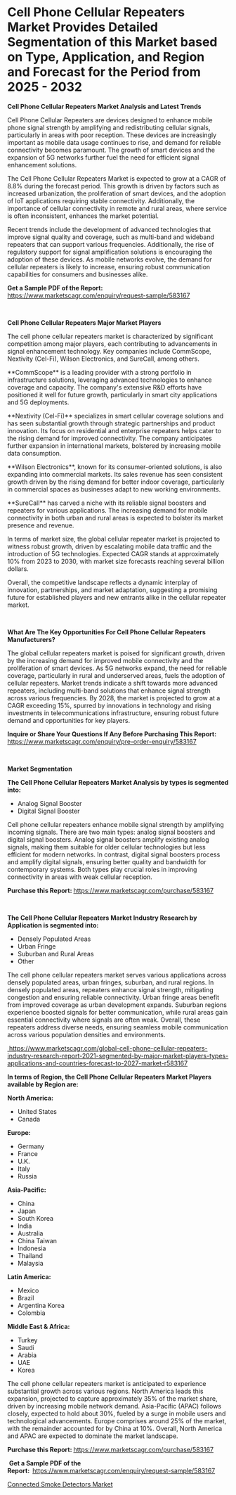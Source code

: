 <p><h1>Cell Phone Cellular Repeaters Market Provides Detailed Segmentation of this Market based on Type, Application, and Region and Forecast for the Period from 2025 - 2032</h1></p><p><strong>Cell Phone Cellular Repeaters Market Analysis and Latest Trends</strong></p>
<p><p>Cell Phone Cellular Repeaters are devices designed to enhance mobile phone signal strength by amplifying and redistributing cellular signals, particularly in areas with poor reception. These devices are increasingly important as mobile data usage continues to rise, and demand for reliable connectivity becomes paramount. The growth of smart devices and the expansion of 5G networks further fuel the need for efficient signal enhancement solutions.</p><p>The Cell Phone Cellular Repeaters Market is expected to grow at a CAGR of 8.8% during the forecast period. This growth is driven by factors such as increased urbanization, the proliferation of smart devices, and the adoption of IoT applications requiring stable connectivity. Additionally, the importance of cellular connectivity in remote and rural areas, where service is often inconsistent, enhances the market potential.</p><p>Recent trends include the development of advanced technologies that improve signal quality and coverage, such as multi-band and wideband repeaters that can support various frequencies. Additionally, the rise of regulatory support for signal amplification solutions is encouraging the adoption of these devices. As mobile networks evolve, the demand for cellular repeaters is likely to increase, ensuring robust communication capabilities for consumers and businesses alike.</p></p>
<p><strong>Get a Sample PDF of the Report:&nbsp;</strong> <a href="https://www.marketscagr.com/enquiry/request-sample/583167?utm_campaign=3075&utm_medium=2&utm_source=Github&utm_content=ia&utm_term=23032025&utm_id=cell-phone-cellular-repeaters">https://www.marketscagr.com/enquiry/request-sample/583167</a></p>
<p>&nbsp;</p>
<p><strong>Cell Phone Cellular Repeaters Major Market Players</strong></p>
<p><p>The cell phone cellular repeaters market is characterized by significant competition among major players, each contributing to advancements in signal enhancement technology. Key companies include CommScope, Nextivity (Cel-Fi), Wilson Electronics, and SureCall, among others.</p><p>**CommScope** is a leading provider with a strong portfolio in infrastructure solutions, leveraging advanced technologies to enhance coverage and capacity. The company's extensive R&D efforts have positioned it well for future growth, particularly in smart city applications and 5G deployments.</p><p>**Nextivity (Cel-Fi)** specializes in smart cellular coverage solutions and has seen substantial growth through strategic partnerships and product innovation. Its focus on residential and enterprise repeaters helps cater to the rising demand for improved connectivity. The company anticipates further expansion in international markets, bolstered by increasing mobile data consumption.</p><p>**Wilson Electronics**, known for its consumer-oriented solutions, is also expanding into commercial markets. Its sales revenue has seen consistent growth driven by the rising demand for better indoor coverage, particularly in commercial spaces as businesses adapt to new working environments.</p><p>**SureCall** has carved a niche with its reliable signal boosters and repeaters for various applications. The increasing demand for mobile connectivity in both urban and rural areas is expected to bolster its market presence and revenue.</p><p>In terms of market size, the global cellular repeater market is projected to witness robust growth, driven by escalating mobile data traffic and the introduction of 5G technologies. Expected CAGR stands at approximately 10% from 2023 to 2030, with market size forecasts reaching several billion dollars.</p><p>Overall, the competitive landscape reflects a dynamic interplay of innovation, partnerships, and market adaptation, suggesting a promising future for established players and new entrants alike in the cellular repeater market.</p></p>
<p>&nbsp;</p>
<p><strong>What Are The Key Opportunities For Cell Phone Cellular Repeaters Manufacturers?</strong></p>
<p><p>The global cellular repeaters market is poised for significant growth, driven by the increasing demand for improved mobile connectivity and the proliferation of smart devices. As 5G networks expand, the need for reliable coverage, particularly in rural and underserved areas, fuels the adoption of cellular repeaters. Market trends indicate a shift towards more advanced repeaters, including multi-band solutions that enhance signal strength across various frequencies. By 2028, the market is projected to grow at a CAGR exceeding 15%, spurred by innovations in technology and rising investments in telecommunications infrastructure, ensuring robust future demand and opportunities for key players.</p></p>
<p><strong>Inquire or Share Your Questions If Any Before Purchasing This Report:</strong> <a href="https://www.marketscagr.com/enquiry/pre-order-enquiry/583167?utm_campaign=3075&utm_medium=2&utm_source=Github&utm_content=ia&utm_term=23032025&utm_id=cell-phone-cellular-repeaters">https://www.marketscagr.com/enquiry/pre-order-enquiry/583167</a></p>
<p>&nbsp;</p>
<p><strong>Market Segmentation</strong></p>
<p><strong>The Cell Phone Cellular Repeaters Market Analysis by types is segmented into:</strong></p>
<p><ul><li>Analog Signal Booster</li><li>Digital Signal Booster</li></ul></p>
<p><p>Cell phone cellular repeaters enhance mobile signal strength by amplifying incoming signals. There are two main types: analog signal boosters and digital signal boosters. Analog signal boosters amplify existing analog signals, making them suitable for older cellular technologies but less efficient for modern networks. In contrast, digital signal boosters process and amplify digital signals, ensuring better quality and bandwidth for contemporary systems. Both types play crucial roles in improving connectivity in areas with weak cellular reception.</p></p>
<p><strong>Purchase this Report:&nbsp;</strong><a href="https://www.marketscagr.com/purchase/583167?utm_campaign=3075&utm_medium=2&utm_source=Github&utm_content=ia&utm_term=23032025&utm_id=cell-phone-cellular-repeaters">https://www.marketscagr.com/purchase/583167</a></p>
<p>&nbsp;</p>
<p><strong>The Cell Phone Cellular Repeaters Market Industry Research by Application is segmented into:</strong></p>
<p><ul><li>Densely Populated Areas</li><li>Urban Fringe</li><li>Suburban and Rural Areas</li><li>Other</li></ul></p>
<p><p>The cell phone cellular repeaters market serves various applications across densely populated areas, urban fringes, suburban, and rural regions. In densely populated areas, repeaters enhance signal strength, mitigating congestion and ensuring reliable connectivity. Urban fringe areas benefit from improved coverage as urban development expands. Suburban regions experience boosted signals for better communication, while rural areas gain essential connectivity where signals are often weak. Overall, these repeaters address diverse needs, ensuring seamless mobile communication across various population densities and environments.</p></p>
<p><a href="https://www.marketscagr.com/global-cell-phone-cellular-repeaters-industry-research-report-2021-segmented-by-major-market-players-types-applications-and-countries-forecast-to-2027-market-r583167?utm_campaign=3075&utm_medium=2&utm_source=Github&utm_content=ia&utm_term=23032025&utm_id=cell-phone-cellular-repeaters">&nbsp;https://www.marketscagr.com/global-cell-phone-cellular-repeaters-industry-research-report-2021-segmented-by-major-market-players-types-applications-and-countries-forecast-to-2027-market-r583167</a></p>
<p><strong>In terms of Region, the Cell Phone Cellular Repeaters Market Players available by Region are:</strong></p>
<p>
    <p> <strong> North America: </strong>
        <ul>
            <li>United States</li>
            <li>Canada</li>
        </ul>
        </p> 
    <p> <strong> Europe: </strong>
        <ul>
            <li>Germany</li>
            <li>France</li>
            <li>U.K.</li>
            <li>Italy</li>
            <li>Russia</li>
        </ul>
        </p> 
    <p> <strong> Asia-Pacific: </strong>
        <ul>
            <li>China</li>
            <li>Japan</li>
            <li>South Korea</li>
            <li>India</li>
            <li>Australia</li>
            <li>China Taiwan</li>
            <li>Indonesia</li>
            <li>Thailand</li>
            <li>Malaysia</li>
        </ul>
        </p> 
    <p> <strong> Latin America: </strong>
        <ul>
            <li>Mexico</li>
            <li>Brazil</li>
            <li>Argentina Korea</li>
            <li>Colombia</li>
        </ul>
        </p> 
    <p> <strong> Middle East & Africa: </strong>
        <ul>
            <li>Turkey</li>
            <li>Saudi</li>
            <li>Arabia</li>
            <li>UAE</li>
            <li>Korea</li>
        </ul>
    </p>
    </p>
<p><p>The cell phone cellular repeaters market is anticipated to experience substantial growth across various regions. North America leads this expansion, projected to capture approximately 35% of the market share, driven by increasing mobile network demand. Asia-Pacific (APAC) follows closely, expected to hold about 30%, fueled by a surge in mobile users and technological advancements. Europe comprises around 25% of the market, with the remainder accounted for by China at 10%. Overall, North America and APAC are expected to dominate the market landscape.</p></p>
<p><strong>Purchase this Report: </strong><a href="https://www.marketscagr.com/purchase/583167?utm_campaign=3075&utm_medium=2&utm_source=Github&utm_content=ia&utm_term=23032025&utm_id=cell-phone-cellular-repeaters">https://www.marketscagr.com/purchase/583167</a></p>
<p>&nbsp;<strong>Get a Sample PDF of the Report:&nbsp;&nbsp;</strong><a href="https://www.marketscagr.com/enquiry/request-sample/583167?utm_campaign=3075&utm_medium=2&utm_source=Github&utm_content=ia&utm_term=23032025&utm_id=cell-phone-cellular-repeaters">https://www.marketscagr.com/enquiry/request-sample/583167</a></p>
<p><strong></strong></p>
<p><p><a href="https://github.com/krulicfidura/Market-Research-Report-List-1/blob/main/connected-smoke-detectors-market.md?utm_campaign=3075&utm_medium=2&utm_source=Github&utm_content=ia&utm_term=23032025&utm_id=cell-phone-cellular-repeaters">Connected Smoke Detectors Market</a></p></p>